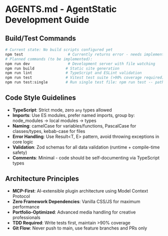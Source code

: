 # AGENTS.md - AgentStatic Development Guide

## Build/Test Commands
```bash
# Current state: No build scripts configured yet
npm test                    # Currently returns error - needs implementation
# Planned commands (to be implemented):
npm run dev                 # Development server with file watching  
npm run build              # Static site generation
npm run lint               # TypeScript and ESLint validation
npm run test               # Vitest test suite (>90% coverage required)
npm run test:single        # Run single test file: npm run test -- path/to/test.spec.ts
```

## Code Style Guidelines
- **TypeScript**: Strict mode, zero `any` types allowed
- **Imports**: Use ES modules, prefer named imports, group by: node_modules → local modules → types
- **Naming**: camelCase for variables/functions, PascalCase for classes/types, kebab-case for files
- **Error Handling**: Use Result<T, E> pattern, avoid throwing exceptions in core logic
- **Validation**: Zod schemas for all data validation (runtime + compile-time safety)
- **Comments**: Minimal - code should be self-documenting via TypeScript types

## Architecture Principles  
- **MCP-First**: AI-extensible plugin architecture using Model Context Protocol
- **Zero Framework Dependencies**: Vanilla CSS/JS for maximum performance
- **Portfolio-Optimized**: Advanced media handling for creative professionals
- **TDD Required**: Write tests first, maintain >90% coverage
- **Git Flow**: Never push to main, use feature branches and PRs only